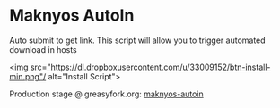 # Maknyos AutoIn
Auto submit to get link.
This script will allow you to trigger automated download in hosts

 <a class="btn btn-primary" href="maknyos-autoin.user.js?raw=true"><img src="https://dl.dropboxusercontent.com/u/33009152/btn-install-min.png"/ alt="Install Script"></a>

Production stage @ greasyfork.org: <a href="https://greasyfork.org/en/scripts/97-maknyos-autoin" target="_blank">maknyos-autoin</a>